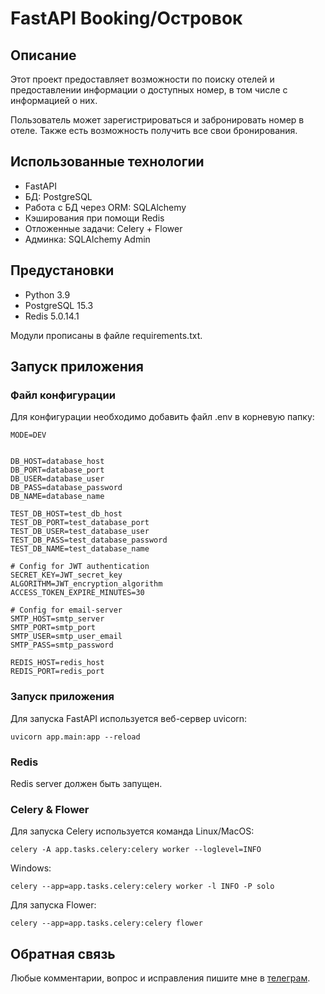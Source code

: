 # FastAPI Booking/Островок

## Описание
Этот проект предоставляет возможности по поиску отелей и предоставлении информации о доступных номер, в том числе с информацией о них.

Пользователь может зарегистрироваться и забронировать номер в отеле. Также есть возможность получить все свои бронирования. 

## Использованные технологии
- FastAPI
- БД: PostgreSQL
- Работа с БД через ORM: SQLAlchemy
- Кэширования при помощи Redis
- Отложенные задачи: Celery + Flower
- Админка: SQLAlchemy Admin

## Предустановки
- Python 3.9
- PostgreSQL 15.3
- Redis 5.0.14.1 

Модули прописаны в файле requirements.txt.
## Запуск приложения

### Файл конфигурации
Для конфигурации необходимо добавить файл .env в корневую папку:
```
MODE=DEV


DB_HOST=database_host
DB_PORT=database_port
DB_USER=database_user
DB_PASS=database_password
DB_NAME=database_name

TEST_DB_HOST=test_db_host
TEST_DB_PORT=test_database_port
TEST_DB_USER=test_database_user
TEST_DB_PASS=test_database_password
TEST_DB_NAME=test_database_name

# Config for JWT authentication
SECRET_KEY=JWT_secret_key
ALGORITHM=JWT_encryption_algorithm
ACCESS_TOKEN_EXPIRE_MINUTES=30

# Config for email-server 
SMTP_HOST=smtp_server
SMTP_PORT=smtp_port
SMTP_USER=smtp_user_email
SMTP_PASS=smtp_password

REDIS_HOST=redis_host
REDIS_PORT=redis_port
```
### Запуск приложения
Для запуска FastAPI используется веб-сервер uvicorn:
```
uvicorn app.main:app --reload
```  
### Redis

Redis server должен быть запущен.
### Celery & Flower
Для запуска Celery используется команда
Linux/MacOS:
```
celery -A app.tasks.celery:celery worker --loglevel=INFO
```
Windows:
```
celery --app=app.tasks.celery:celery worker -l INFO -P solo
```

Для запуска Flower:
```
celery --app=app.tasks.celery:celery flower
``` 

## Обратная связь
Любые комментарии, вопрос и исправления пишите мне в [телеграм](https://t.me/Joann_D).